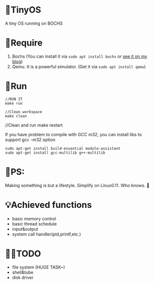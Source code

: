 # 🧀TinyOS
A tiny OS running on BOCHS

# 🍉Require
1. Bochs (You can install it via `sudo apt install bochs` or [see it on my blog](https://www.jianshu.com/p/6b3df43932c3))
2. Qemu. It is a powerful simulator.  (Get it via `sudo apt install qemu`)

# 🍓Run
```
//RUN IT
make run

//Clean workspace
make clean
```

//Clean and run
make restart

If you have problem to compile with GCC m32, you can install libs to support gcc -m32 option
```
sudo apt-get install build-essential module-assistant  
sudo apt-get install gcc-multilib g++-multilib 
```

# 🍊PS:
Making something is but a lifestyle.
Simplify on Linux0.11.
Who knows. 🙂

# 💡Achieved functions
- basic memory control
- basic thread schedule
- input&output
- system call handler(pid,printf,etc.)

# 🏳️‍🌈TODO
- file system (HUGE TASK~)
- shell&tube
- disk driver

